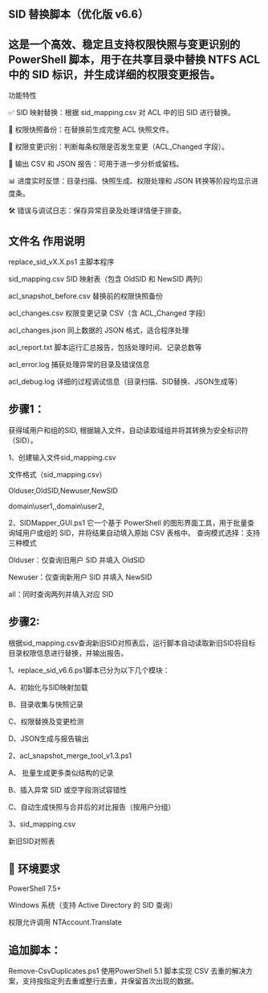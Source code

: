 SID 替换脚本（优化版 v6.6）
-
这是一个高效、稳定且支持权限快照与变更识别的 PowerShell 脚本，用于在共享目录中替换 NTFS ACL 中的 SID 标识，并生成详细的权限变更报告。
-
功能特性

✅ SID 映射替换：根据 sid_mapping.csv 对 ACL 中的旧 SID 进行替换。

📸 权限快照备份：在替换前生成完整 ACL 快照文件。

🧠 权限变更识别：判断每条权限是否发生变更（ACL_Changed 字段）。

💾 输出 CSV 和 JSON 报告：可用于进一步分析或留档。

📊 进度实时反馈：目录扫描、快照生成、权限处理和 JSON 转换等阶段均显示进度条。

🛠 错误与调试日志：保存异常目录及处理详情便于排查。

文件名	作用说明
-
replace_sid_vX.X.ps1	主脚本程序

sid_mapping.csv	SID 映射表（包含 OldSID 和 NewSID 两列）

acl_snapshot_before.csv	替换前的权限快照备份

acl_changes.csv	权限变更记录 CSV（含 ACL_Changed 字段）

acl_changes.json	同上数据的 JSON 格式，适合程序处理

acl_report.txt	脚本运行汇总报告，包括处理时间、记录总数等

acl_error.log	捕获处理异常的目录及错误信息

acl_debug.log	详细的过程调试信息（目录扫描、SID替换、JSON生成等）

步骤1：
-
获得域用户和组的SID,
根据输入文件，自动读取域组并将其转换为安全标识符（SID）。

1、创建输入文件sid_mapping.csv

   文件格式（sid_mapping.csv）

Olduser,OldSID,Newuser,NewSID

domain\user1,,domain\user2,

2、SIDMapper_GUI.ps1
它一个基于 PowerShell 的图形界面工具，用于批量查询域用户或组的 SID，并将结果自动填入原始 CSV 表格中。
查询模式选择：支持三种模式

Olduser：仅查询旧用户 SID 并填入 OldSID

Newuser：仅查询新用户 SID 并填入 NewSID

all：同时查询两列并填入对应 SID

步骤2:
-
根据sid_mapping.csv查询新旧SID对照表后，运行脚本自动读取新旧SID将目标目录权限信息进行替换，并输出报告。

1、replace_sid_v6.6.ps1脚本已分为以下几个模块：

A、初始化与SID映射加载

B、目录收集与快照记录

C、权限替换及变更检测

D、JSON生成与报告输出

2、acl_snapshot_merge_tool_v1.3.ps1

A、 批量生成更多类似结构的记录

B、插入异常 SID 或空字段测试容错性

C、自动生成快照与合并后的对比报告（按用户分组）

3、sid_mapping.csv

新旧SID对照表


🧰 环境要求
-
PowerShell 7.5+

Windows 系统（支持 Active Directory 的 SID 查询）

权限允许调用 NTAccount.Translate


追加脚本：
-
Remove-CsvDuplicates.ps1 
使用PowerShell 5.1 脚本实现 CSV 去重的解决方案，支持按指定列去重或整行去重，并保留首次出现的数据。

